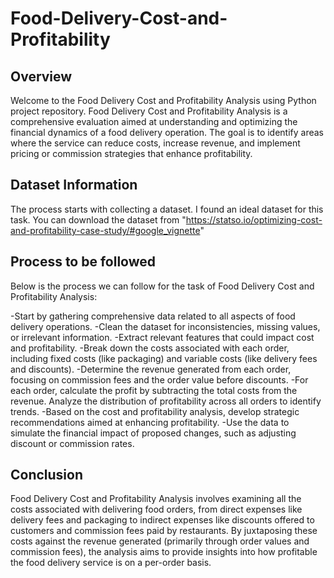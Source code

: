 # Food-Delivery-Cost-and-Profitability

## Overview

Welcome to the Food Delivery Cost and Profitability Analysis using Python project repository. Food Delivery Cost and Profitability Analysis is a comprehensive evaluation aimed at understanding and optimizing the financial dynamics of a food delivery operation. The goal is to identify areas where the service can reduce costs, increase revenue, and implement pricing or commission strategies that enhance profitability.

## Dataset Information
The process starts with collecting a dataset. I found an ideal dataset for this task. You can download the dataset from "https://statso.io/optimizing-cost-and-profitability-case-study/#google_vignette"

## Process to be followed

Below is the process we can follow for the task of Food Delivery Cost and Profitability Analysis:

-Start by gathering comprehensive data related to all aspects of food delivery operations.
-Clean the dataset for inconsistencies, missing values, or irrelevant information.
-Extract relevant features that could impact cost and profitability.
-Break down the costs associated with each order, including fixed costs (like packaging) and variable costs (like delivery fees and discounts).
-Determine the revenue generated from each order, focusing on commission fees and the order value before discounts.
-For each order, calculate the profit by subtracting the total costs from the revenue. Analyze the distribution of profitability across all orders to identify trends.
-Based on the cost and profitability analysis, develop strategic recommendations aimed at enhancing profitability.
-Use the data to simulate the financial impact of proposed changes, such as adjusting discount or commission rates.


## Conclusion

Food Delivery Cost and Profitability Analysis involves examining all the costs associated with delivering food orders, from direct expenses like delivery fees and packaging to indirect expenses like discounts offered to customers and commission fees paid by restaurants. By juxtaposing these costs against the revenue generated (primarily through order values and commission fees), the analysis aims to provide insights into how profitable the food delivery service is on a per-order basis.

